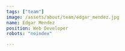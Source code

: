 ```yaml
---
tags: ["team"]
image: /assets/about/team/edgar_mendez.jpg
name: Edgar Mendez
position: Web Developer
robots: "noindex"

---
```


